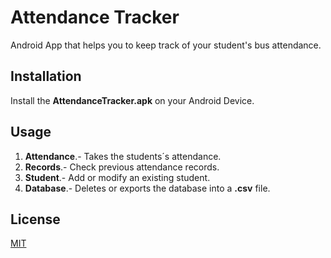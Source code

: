 # Attendance Tracker

Android App that helps you to keep track of your student's bus attendance.

## Installation

Install the **AttendanceTracker.apk** on your Android Device.



## Usage

1. **Attendance**.- Takes the students´s attendance.
2. **Records**.- Check previous attendance records.
3. **Student**.- Add or modify an existing student.
4. **Database**.- Deletes or exports the database into a **.csv** file.

## License
[MIT](https://choosealicense.com/licenses/mit/)
